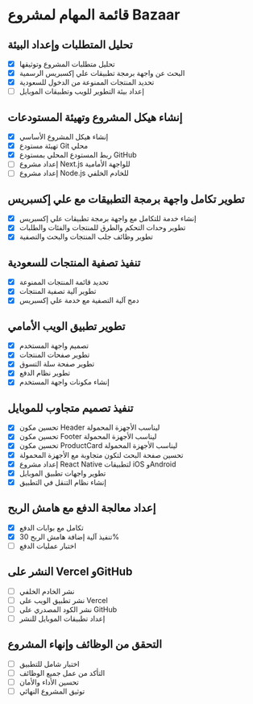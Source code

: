 # قائمة المهام لمشروع Bazaar

## تحليل المتطلبات وإعداد البيئة
- [x] تحليل متطلبات المشروع وتوثيقها
- [x] البحث عن واجهة برمجة تطبيقات علي إكسبريس الرسمية
- [x] تحديد المنتجات الممنوعة من الدخول للسعودية
- [ ] إعداد بيئة التطوير للويب وتطبيقات الموبايل

## إنشاء هيكل المشروع وتهيئة المستودعات
- [x] إنشاء هيكل المشروع الأساسي
- [x] تهيئة مستودع Git محلي
- [x] ربط المستودع المحلي بمستودع GitHub
- [ ] إعداد مشروع Next.js للواجهة الأمامية
- [ ] إعداد مشروع Node.js للخادم الخلفي

## تطوير تكامل واجهة برمجة التطبيقات مع علي إكسبريس
- [x] إنشاء خدمة للتكامل مع واجهة برمجة تطبيقات علي إكسبريس
- [x] تطوير وحدات التحكم والطرق للمنتجات والفئات والطلبات
- [x] تطوير وظائف جلب المنتجات والبحث والتصفية

## تنفيذ تصفية المنتجات للسعودية
- [x] تحديد قائمة المنتجات الممنوعة
- [x] تطوير آلية تصفية المنتجات
- [x] دمج آلية التصفية مع خدمة علي إكسبريس

## تطوير تطبيق الويب الأمامي
- [x] تصميم واجهة المستخدم
- [x] تطوير صفحات المنتجات
- [x] تطوير صفحة سلة التسوق
- [x] تطوير نظام الدفع
- [x] إنشاء مكونات واجهة المستخدم

## تنفيذ تصميم متجاوب للموبايل
- [x] تحسين مكون Header ليناسب الأجهزة المحمولة
- [x] تحسين مكون Footer ليناسب الأجهزة المحمولة
- [x] تحسين مكون ProductCard ليناسب الأجهزة المحمولة
- [x] تحسين صفحة البحث لتكون متجاوبة مع الأجهزة المحمولة
- [x] إعداد مشروع React Native لتطبيقات iOS وAndroid
- [x] تطوير واجهات تطبيق الموبايل
- [x] إنشاء نظام التنقل في التطبيق

## إعداد معالجة الدفع مع هامش الربح
- [x] تكامل مع بوابات الدفع
- [x] تنفيذ آلية إضافة هامش الربح 30%
- [ ] اختبار عمليات الدفع

## النشر على Vercel وGitHub
- [ ] نشر الخادم الخلفي
- [ ] نشر تطبيق الويب على Vercel
- [ ] نشر الكود المصدري على GitHub
- [ ] إعداد تطبيقات الموبايل للنشر

## التحقق من الوظائف وإنهاء المشروع
- [ ] اختبار شامل للتطبيق
- [ ] التأكد من عمل جميع الوظائف
- [ ] تحسين الأداء والأمان
- [ ] توثيق المشروع النهائي
